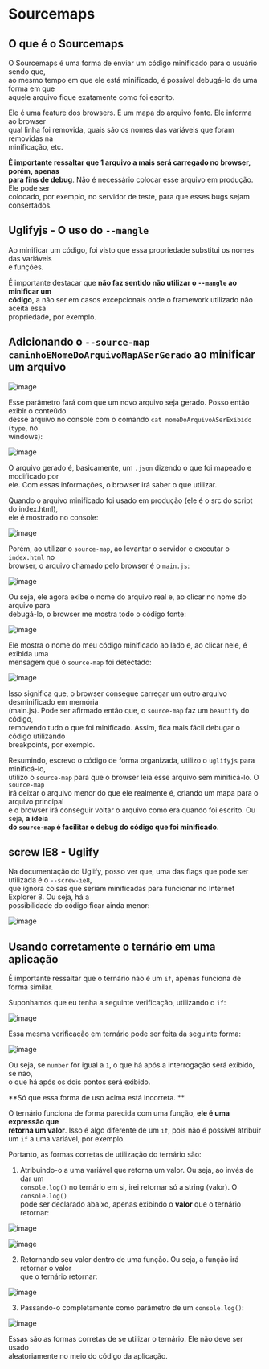 # Sourcemaps  

## O que é o Sourcemaps  
O Sourcemaps é uma forma de enviar um código minificado para o usuário sendo que,  
ao mesmo tempo em que ele está minificado, é possível debugá-lo de uma forma em que  
aquele arquivo fique exatamente como foi escrito.  

Ele é uma feature dos browsers. É um mapa do arquivo fonte. Ele informa ao browser  
qual linha foi removida, quais são os nomes das variáveis que foram removidas na  
minificação, etc.  

**É importante ressaltar que 1 arquivo a mais será carregado no browser, porém, apenas  
para fins de debug**. Não é necessário colocar esse arquivo em produção. Ele pode ser  
colocado, por exemplo, no servidor de teste, para que esses bugs sejam consertados.  

## Uglifyjs - O uso do `--mangle` 
Ao minificar um código, foi visto que essa propriedade substitui os nomes das variáveis  
e funções.  

É importante destacar que **não faz sentido não utilizar o `--mangle` ao minificar um  
código**, a não ser em casos excepcionais onde o framework utilizado não aceita essa  
propriedade, por exemplo.  

## Adicionando o `--source-map caminhoENomeDoArquivoMapASerGerado` ao minificar um arquivo 
![image](https://user-images.githubusercontent.com/29297788/33807164-8776e2bc-ddb9-11e7-89a1-02472feec0a3.png)

Esse parâmetro fará com que um novo arquivo seja gerado. Posso então exibir o conteúdo  
desse arquivo no console com o comando `cat nomeDoArquivoASerExibido` (`type`, no  
windows):  

![image](https://user-images.githubusercontent.com/29297788/33807181-d4a525e4-ddb9-11e7-8de0-4dad0c1c174b.png)

O arquivo gerado é, basicamente, um `.json` dizendo o que foi mapeado e modificado por  
ele. Com essas informações, o browser irá saber o que utilizar.  

Quando o arquivo minificado foi usado em produção (ele é o src do script do index.html),  
ele é mostrado no console:  

![image](https://user-images.githubusercontent.com/29297788/33807213-42cbc424-ddba-11e7-89cf-d8a8c949c32a.png)

Porém, ao utilizar o `source-map`, ao levantar o servidor e executar o `index.html` no  
browser, o arquivo chamado pelo browser é o `main.js`:  

![image](https://user-images.githubusercontent.com/29297788/33807230-90566082-ddba-11e7-8674-f3ab9da8bbb5.png)

Ou seja, ele agora exibe o nome  do arquivo real e, ao clicar no nome do arquivo para  
debugá-lo, o browser me mostra todo o código fonte:  

![image](https://user-images.githubusercontent.com/29297788/33807260-d7b2b174-ddba-11e7-9c0f-475ac308f275.png)

Ele mostra o nome do meu código minificado ao lado e, ao clicar nele, é exibida uma  
mensagem que o `source-map` foi detectado:  

![image](https://user-images.githubusercontent.com/29297788/33807265-0f90de86-ddbb-11e7-9b4d-171efd4546e3.png)

Isso significa que, o browser consegue carregar um outro arquivo desminificado em memória  
(main.js). Pode ser afirmado então que, o `source-map` faz um `beautify` do código,  
removendo tudo o que foi minificado. Assim, fica mais fácil debugar o código utilizando  
breakpoints, por exemplo.  

Resumindo, escrevo o código de forma organizada, utilizo o `uglifyjs` para minificá-lo,  
utilizo o `source-map` para que o browser leia esse arquivo sem minificá-lo. O `source-map`  
irá deixar o arquivo menor do que ele realmente é, criando um mapa para o arquivo principal  
e o browser irá conseguir voltar o arquivo como era quando foi escrito. Ou seja, **a ideia  
do `source-map` é facilitar o debug do código que foi minificado**.  

## screw IE8 - Uglify 
Na documentação do Uglify, posso ver que, uma das flags que pode ser utilizada é o `--screw-ie8`,  
que ignora coisas que seriam minificadas para funcionar no Internet Explorer 8. Ou seja, há a  
possibilidade do código ficar ainda menor:  

![image](https://user-images.githubusercontent.com/29297788/33811096-164ee8b4-ddf5-11e7-8785-d3ea574073ef.png)

## Usando corretamente o ternário em uma aplicação  
É importante ressaltar que o ternário não é um `if`, apenas funciona de forma similar.  

Suponhamos que eu tenha a seguinte verificação, utilizando o `if`:  

![image](https://user-images.githubusercontent.com/29297788/33811135-b4fab524-ddf5-11e7-9d4c-c87dd78db69d.png)

Essa mesma verificação em ternário pode ser feita da seguinte forma:  

![image](https://user-images.githubusercontent.com/29297788/33811154-1c58e25e-ddf6-11e7-91e7-cf380187db56.png)

Ou seja, se `number` for igual a `1`, o que há após a interrogação será exibido, se não,  
o que há após os dois pontos será exibido.  

**Só que essa forma de uso acima está incorreta. **

O ternário funciona de forma parecida com uma função, **ele é uma expressão que  
retorna um valor**. Isso é algo diferente de um `if`, pois não é possível atribuir  
um `if` a uma variável, por exemplo.  

Portanto, as formas corretas de utilização do ternário são:  

1. Atribuindo-o a uma variável que retorna um valor. Ou seja, ao invés de dar um  
`console.log()` no ternário em si, irei retornar só a string (valor). O `console.log()`  
pode ser declarado abaixo, apenas exibindo o **valor** que o ternário retornar:  

![image](https://user-images.githubusercontent.com/29297788/33811203-06759ff8-ddf7-11e7-8c7a-9fabe8678c3b.png)

![image](https://user-images.githubusercontent.com/29297788/33811210-1bde7fa4-ddf7-11e7-8877-d3869ed77a36.png)

2. Retornando seu valor dentro de uma função. Ou seja, a função irá retornar o valor  
que o ternário retornar:  

![image](https://user-images.githubusercontent.com/29297788/33811231-6447b382-ddf7-11e7-9e0d-416387953a2a.png)

3. Passando-o completamente como parâmetro de um `console.log()`:  

![image](https://user-images.githubusercontent.com/29297788/33811269-4a27752c-ddf8-11e7-81a6-6b956840b492.png)

Essas são as formas corretas de se utilizar o ternário. Ele não deve ser usado  
aleatoriamente no meio do código da aplicação.  
